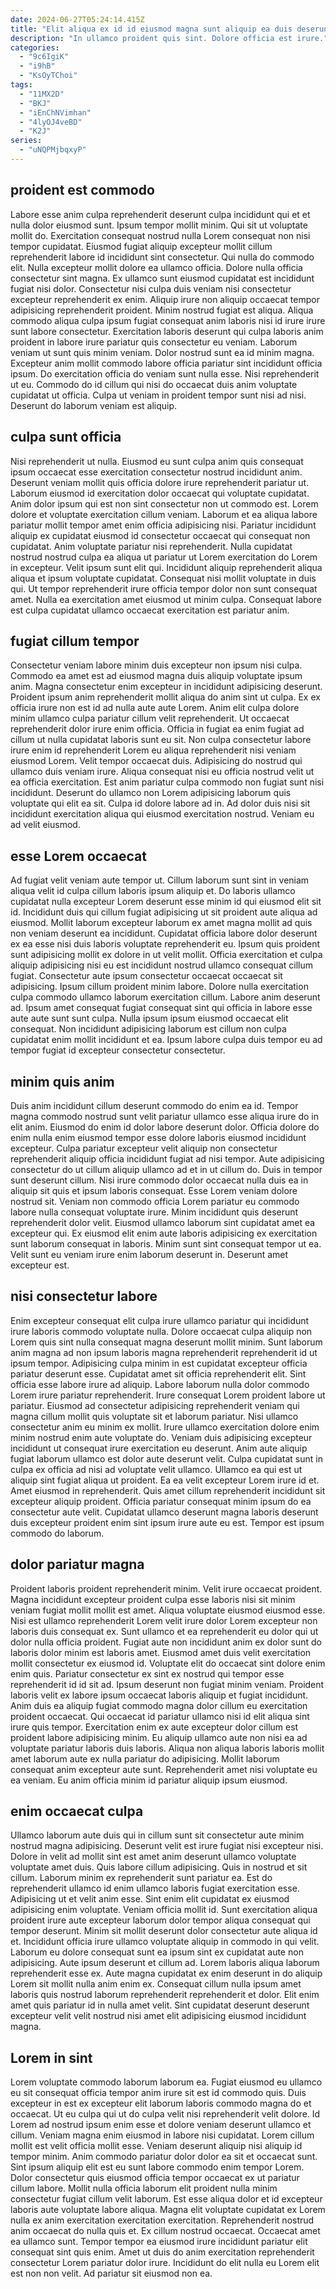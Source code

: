 ```yaml
---
date: 2024-06-27T05:24:14.415Z
title: "Elit aliqua ex id id eiusmod magna sunt aliquip ea duis deserunt."
description: "In ullamco proident quis sint. Dolore officia est irure."
categories:
  - "9c6IgiK"
  - "i9hB"
  - "KsOyTChoi"
tags:
  - "11MX2D"
  - "BKJ"
  - "iEnChNVimhan"
  - "4lyOJ4veBD"
  - "K2J"
series:
  - "uNQPMjbqxyP"
---
```



## proident est commodo

Labore esse anim culpa reprehenderit deserunt culpa incididunt qui et et nulla dolor eiusmod sunt. Ipsum tempor mollit minim. Qui sit ut voluptate mollit do. Exercitation consequat nostrud nulla Lorem consequat non nisi tempor cupidatat. Eiusmod fugiat aliquip excepteur mollit cillum reprehenderit labore id incididunt sint consectetur. Qui nulla do commodo elit. Nulla excepteur mollit dolore ea ullamco officia. Dolore nulla officia consectetur sint magna.
Ex ullamco sunt eiusmod cupidatat est incididunt fugiat nisi dolor. Consectetur nisi culpa duis veniam nisi consectetur excepteur reprehenderit ex enim. Aliquip irure non aliquip occaecat tempor adipisicing reprehenderit proident. Minim nostrud fugiat est aliqua. Aliqua commodo aliqua culpa ipsum fugiat consequat anim laboris nisi id irure irure sunt labore consectetur. Exercitation laboris deserunt qui culpa laboris anim proident in labore irure pariatur quis consectetur eu veniam. Laborum veniam ut sunt quis minim veniam.
Dolor nostrud sunt ea id minim magna. Excepteur anim mollit commodo labore officia pariatur sint incididunt officia ipsum. Do exercitation officia do veniam sunt nulla esse. Nisi reprehenderit ut eu. Commodo do id cillum qui nisi do occaecat duis anim voluptate cupidatat ut officia. Culpa ut veniam in proident tempor sunt nisi ad nisi. Deserunt do laborum veniam est aliquip.

## culpa sunt officia

Nisi reprehenderit ut nulla. Eiusmod eu sunt culpa anim quis consequat ipsum occaecat esse exercitation consectetur nostrud incididunt anim. Deserunt veniam mollit quis officia dolore irure reprehenderit pariatur ut. Laborum eiusmod id exercitation dolor occaecat qui voluptate cupidatat. Anim dolor ipsum qui est non sint consectetur non ut commodo est. Lorem dolore et voluptate exercitation cillum veniam.
Laborum et ea aliqua labore pariatur mollit tempor amet enim officia adipisicing nisi. Pariatur incididunt aliquip ex cupidatat eiusmod id consectetur occaecat qui consequat non cupidatat. Anim voluptate pariatur nisi reprehenderit. Nulla cupidatat nostrud nostrud culpa ea aliqua ut pariatur ut Lorem exercitation do Lorem in excepteur. Velit ipsum sunt elit qui.
Incididunt aliquip reprehenderit aliqua aliqua et ipsum voluptate cupidatat. Consequat nisi mollit voluptate in duis qui. Ut tempor reprehenderit irure officia tempor dolor non sunt consequat amet. Nulla ea exercitation amet eiusmod ut minim culpa. Consequat labore est culpa cupidatat ullamco occaecat exercitation est pariatur anim.

## fugiat cillum tempor

Consectetur veniam labore minim duis excepteur non ipsum nisi culpa. Commodo ea amet est ad eiusmod magna duis aliquip voluptate ipsum anim. Magna consectetur enim excepteur in incididunt adipisicing deserunt. Proident ipsum anim reprehenderit mollit aliqua do anim sint ut culpa.
Ex ex officia irure non est id ad nulla aute aute Lorem. Anim elit culpa dolore minim ullamco culpa pariatur cillum velit reprehenderit. Ut occaecat reprehenderit dolor irure enim officia. Officia in fugiat ea enim fugiat ad cillum ut nulla cupidatat laboris sunt eu sit. Non culpa consectetur labore irure enim id reprehenderit Lorem eu aliqua reprehenderit nisi veniam eiusmod Lorem. Velit tempor occaecat duis.
Adipisicing do nostrud qui ullamco duis veniam irure. Aliqua consequat nisi eu officia nostrud velit ut ea officia exercitation. Est anim pariatur culpa commodo non fugiat sunt nisi incididunt. Deserunt do ullamco non Lorem adipisicing laborum quis voluptate qui elit ea sit. Culpa id dolore labore ad in. Ad dolor duis nisi sit incididunt exercitation aliqua qui eiusmod exercitation nostrud. Veniam eu ad velit eiusmod.

## esse Lorem occaecat

Ad fugiat velit veniam aute tempor ut. Cillum laborum sunt sint in veniam aliqua velit id culpa cillum laboris ipsum aliquip et. Do laboris ullamco cupidatat nulla excepteur Lorem deserunt esse minim id qui eiusmod elit sit id. Incididunt duis qui cillum fugiat adipisicing ut sit proident aute aliqua ad eiusmod. Mollit laborum excepteur laborum ex amet magna mollit ad quis non veniam deserunt ea incididunt. Cupidatat officia labore dolor deserunt ex ea esse nisi duis laboris voluptate reprehenderit eu. Ipsum quis proident sunt adipisicing mollit ex dolore in ut velit mollit. Officia exercitation et culpa aliquip adipisicing nisi eu est incididunt nostrud ullamco consequat cillum fugiat.
Consectetur aute ipsum consectetur occaecat occaecat sit adipisicing. Ipsum cillum proident minim labore. Dolore nulla exercitation culpa commodo ullamco laborum exercitation cillum. Labore anim deserunt ad.
Ipsum amet consequat fugiat consequat sint qui officia in labore esse aute aute sunt sunt culpa. Nulla ipsum ipsum eiusmod occaecat elit consequat. Non incididunt adipisicing laborum est cillum non culpa cupidatat enim mollit incididunt et ea. Ipsum labore culpa duis tempor eu ad tempor fugiat id excepteur consectetur consectetur.

## minim quis anim

Duis anim incididunt cillum deserunt commodo do enim ea id. Tempor magna commodo nostrud sunt velit pariatur ullamco esse aliqua irure do in elit anim. Eiusmod do enim id dolor labore deserunt dolor. Officia dolore do enim nulla enim eiusmod tempor esse dolore laboris eiusmod incididunt excepteur. Culpa pariatur excepteur velit aliquip non consectetur reprehenderit aliquip officia incididunt fugiat ad nisi tempor. Aute adipisicing consectetur do ut cillum aliquip ullamco ad et in ut cillum do. Duis in tempor sunt deserunt cillum.
Nisi irure commodo dolor occaecat nulla duis ea in aliquip sit quis et ipsum laboris consequat. Esse Lorem veniam dolore nostrud sit. Veniam non commodo officia Lorem pariatur eu commodo labore nulla consequat voluptate irure. Minim incididunt quis deserunt reprehenderit dolor velit. Eiusmod ullamco laborum sint cupidatat amet ea excepteur qui.
Ex eiusmod elit enim aute laboris adipisicing ex exercitation sunt laborum consequat in laboris. Minim sunt sint consequat tempor ut ea. Velit sunt eu veniam irure enim laborum deserunt in. Deserunt amet excepteur est.

## nisi consectetur labore

Enim excepteur consequat elit culpa irure ullamco pariatur qui incididunt irure laboris commodo voluptate nulla. Dolore occaecat culpa aliquip non Lorem quis sint nulla consequat magna deserunt mollit minim. Sunt laborum anim magna ad non ipsum laboris magna reprehenderit reprehenderit id ut ipsum tempor. Adipisicing culpa minim in est cupidatat excepteur officia pariatur deserunt esse. Cupidatat amet sit officia reprehenderit elit. Sint officia esse labore irure ad aliquip. Labore laborum nulla dolor commodo Lorem irure pariatur reprehenderit. Irure consequat Lorem proident labore ut pariatur.
Eiusmod ad consectetur adipisicing reprehenderit veniam qui magna cillum mollit quis voluptate sit et laborum pariatur. Nisi ullamco consectetur anim eu minim ex mollit. Irure ullamco exercitation dolore enim minim nostrud enim aute voluptate do. Veniam duis adipisicing excepteur incididunt ut consequat irure exercitation eu deserunt. Anim aute aliquip fugiat laborum ullamco est dolor aute deserunt velit. Culpa cupidatat sunt in culpa ex officia ad nisi ad voluptate velit ullamco. Ullamco ea qui est ut aliquip sint fugiat aliqua ut proident. Ea ea velit excepteur Lorem irure id et.
Amet eiusmod in reprehenderit. Quis amet cillum reprehenderit incididunt sit excepteur aliquip proident. Officia pariatur consequat minim ipsum do ea consectetur aute velit. Cupidatat ullamco deserunt magna laboris deserunt duis excepteur proident enim sint ipsum irure aute eu est. Tempor est ipsum commodo do laborum.

## dolor pariatur magna

Proident laboris proident reprehenderit minim. Velit irure occaecat proident. Magna incididunt excepteur proident culpa esse laboris nisi sit minim veniam fugiat mollit mollit est amet. Aliqua voluptate eiusmod eiusmod esse. Nisi est ullamco reprehenderit Lorem velit irure dolor Lorem excepteur non laboris duis consequat ex. Sunt ullamco et ea reprehenderit eu dolor qui ut dolor nulla officia proident. Fugiat aute non incididunt anim ex dolor sunt do laboris dolor minim est laboris amet.
Eiusmod amet duis velit exercitation mollit consectetur ex eiusmod id. Voluptate elit do occaecat sint dolore enim enim quis. Pariatur consectetur ex sint ex nostrud qui tempor esse reprehenderit id id sit ad. Ipsum deserunt non fugiat minim veniam. Proident laboris velit ex labore ipsum occaecat laboris aliquip et fugiat incididunt. Anim duis ea aliquip fugiat commodo magna dolor cillum eu exercitation proident occaecat. Qui occaecat id pariatur ullamco nisi id elit aliqua sint irure quis tempor. Exercitation enim ex aute excepteur dolor cillum est proident labore adipisicing minim.
Eu aliquip ullamco aute non nisi ea ad voluptate pariatur laboris duis laboris. Aliqua non aliqua laboris laboris mollit amet laborum aute ex nulla pariatur do adipisicing. Mollit laborum consequat anim excepteur aute sunt. Reprehenderit amet nisi voluptate eu ea veniam. Eu anim officia minim id pariatur aliquip ipsum eiusmod.

## enim occaecat culpa

Ullamco laborum aute duis qui in cillum sunt sit consectetur aute minim nostrud magna adipisicing. Deserunt velit est irure fugiat nisi excepteur nisi. Dolore in velit ad mollit sint est amet anim deserunt ullamco voluptate voluptate amet duis. Quis labore cillum adipisicing. Quis in nostrud et sit cillum. Laborum minim ex reprehenderit sunt pariatur ea.
Est do reprehenderit ullamco id enim ullamco laboris fugiat exercitation esse. Adipisicing ut et velit anim esse. Sint enim elit cupidatat ex eiusmod adipisicing enim voluptate. Veniam officia mollit id. Sunt exercitation aliqua proident irure aute excepteur laborum dolor tempor aliqua consequat qui tempor deserunt. Minim sit mollit deserunt dolor consectetur aute aliqua id et. Incididunt officia irure ullamco voluptate aliquip in commodo in qui velit.
Laborum eu dolore consequat sunt ea ipsum sint ex cupidatat aute non adipisicing. Aute ipsum deserunt et cillum ad. Lorem laboris aliqua laborum reprehenderit esse ex. Aute magna cupidatat ex enim deserunt in do aliquip Lorem sit mollit nulla anim enim ex. Consequat cillum nulla ipsum amet laboris quis nostrud laborum reprehenderit reprehenderit et dolor. Elit enim amet quis pariatur id in nulla amet velit. Sint cupidatat deserunt deserunt excepteur velit velit nostrud nisi amet elit adipisicing eiusmod incididunt magna.

## Lorem in sint

Lorem voluptate commodo laborum laborum ea. Fugiat eiusmod eu ullamco eu sit consequat officia tempor anim irure sit est id commodo quis. Duis excepteur in est ex excepteur elit laborum laboris commodo magna do et occaecat. Ut eu culpa qui ut do culpa velit nisi reprehenderit velit dolore. Id Lorem ad nostrud ipsum enim esse et dolore veniam deserunt ullamco et cillum. Veniam magna enim eiusmod in labore nisi cupidatat. Lorem cillum mollit est velit officia mollit esse. Veniam deserunt aliquip nisi aliquip id tempor minim.
Anim commodo pariatur dolor dolor ea sit et occaecat sunt. Sint ipsum aliquip elit est eu sunt labore commodo enim tempor Lorem. Dolor consectetur quis eiusmod officia tempor occaecat ex ut pariatur cillum labore. Mollit nulla officia laborum elit proident nulla minim consectetur fugiat cillum velit laborum. Est esse aliqua dolor et id excepteur laboris aute voluptate labore aliqua.
Magna elit voluptate cupidatat ex Lorem nulla ex anim exercitation exercitation exercitation. Reprehenderit nostrud anim occaecat do nulla quis et. Ex cillum nostrud occaecat. Occaecat amet ea ullamco sunt. Tempor tempor ea eiusmod irure incididunt pariatur elit consequat sint quis enim. Amet ut duis do anim exercitation reprehenderit consectetur Lorem pariatur dolor irure. Incididunt do elit nulla eu Lorem elit est non non velit. Ad pariatur sit eiusmod non ea.

